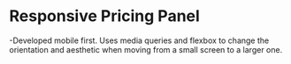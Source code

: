 # Responsive Pricing Panel

-Developed mobile first. Uses media queries and flexbox to change the orientation and aesthetic when moving from a small screen to a larger one.


